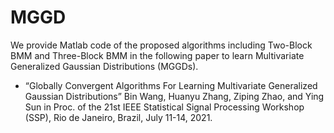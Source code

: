 # MGGD

We provide Matlab code of the proposed algorithms including Two-Block BMM and Three-Block BMM in the following paper to learn Multivariate Generalized Gaussian Distributions (MGGDs).

* “Globally Convergent Algorithms For Learning Multivariate Generalized Gaussian Distributions”
Bin Wang, Huanyu Zhang, Ziping Zhao, and Ying Sun
in Proc. of the 21st IEEE Statistical Signal Processing Workshop (SSP), Rio de Janeiro, Brazil, July 11-14, 2021.
